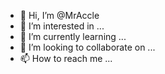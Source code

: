 - 👋 Hi, I’m @MrAccle
- 👀 I’m interested in ...
- 🌱 I’m currently learning ...
- 💞️ I’m looking to collaborate on ...
- 📫 How to reach me ...

<!---
MrAccle/MrAccle is a ✨ special ✨ repository because its `README.md` (this file) appears on your GitHub profile.
You can click the Preview link to take a look at your changes.
--->
